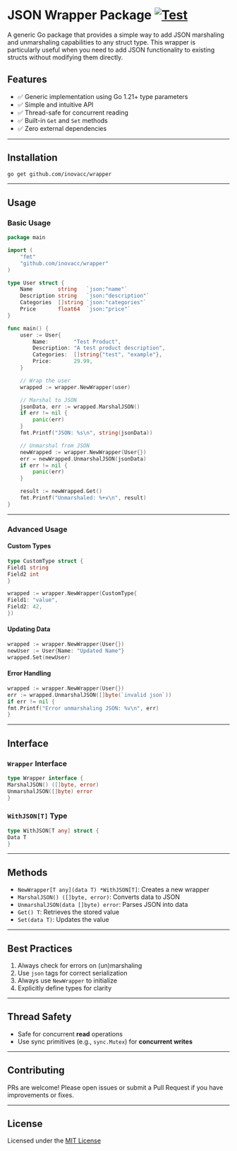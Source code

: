 # JSON Wrapper Package [![Test](https://github.com/dyammarcano/wrapper/actions/workflows/test.yml/badge.svg?branch=main)](https://github.com/dyammarcano/wrapper/actions/workflows/test.yml)

A generic Go package that provides a simple way to add JSON marshaling and unmarshaling capabilities to any struct type.
This wrapper is particularly useful when you need to add JSON functionality to existing structs without modifying them
directly.

## Features

- ✅ Generic implementation using Go 1.21+ type parameters
- ✅ Simple and intuitive API
- ✅ Thread-safe for concurrent reading
- ✅ Built-in `Get` and `Set` methods
- ✅ Zero external dependencies

---

## Installation

```sh
go get github.com/inovacc/wrapper
```

---

## Usage

### Basic Usage

```go
package main

import (
	"fmt"
	"github.com/inovacc/wrapper"
)

type User struct {
	Name        string   `json:"name"`
	Description string   `json:"description"`
	Categories  []string `json:"categories"`
	Price       float64  `json:"price"`
}

func main() {
	user := User{
		Name:        "Test Product",
		Description: "A test product description",
		Categories:  []string{"test", "example"},
		Price:       29.99,
	}

	// Wrap the user
	wrapped := wrapper.NewWrapper(user)

	// Marshal to JSON
	jsonData, err := wrapped.MarshalJSON()
	if err != nil {
		panic(err)
	}
	fmt.Printf("JSON: %s\n", string(jsonData))

	// Unmarshal from JSON
	newWrapped := wrapper.NewWrapper(User{})
	err = newWrapped.UnmarshalJSON(jsonData)
	if err != nil {
		panic(err)
	}

	result := newWrapped.Get()
	fmt.Printf("Unmarshaled: %+v\n", result)
}
```

---

### Advanced Usage

#### Custom Types

```go
type CustomType struct {
Field1 string
Field2 int
}

wrapped := wrapper.NewWrapper(CustomType{
Field1: "value",
Field2: 42,
})
```

#### Updating Data

```go
wrapped := wrapper.NewWrapper(User{})
newUser := User{Name: "Updated Name"}
wrapped.Set(newUser)
```

#### Error Handling

```go
wrapped := wrapper.NewWrapper(User{})
err := wrapped.UnmarshalJSON([]byte(`invalid json`))
if err != nil {
fmt.Printf("Error unmarshaling JSON: %v\n", err)
}
```

---

## Interface

### `Wrapper` Interface

```go
type Wrapper interface {
MarshalJSON() ([]byte, error)
UnmarshalJSON([]byte) error
}
```

### `WithJSON[T]` Type

```go
type WithJSON[T any] struct {
Data T
}
```

---

## Methods

- `NewWrapper[T any](data T) *WithJSON[T]`: Creates a new wrapper
- `MarshalJSON() ([]byte, error)`: Converts data to JSON
- `UnmarshalJSON(data []byte) error`: Parses JSON into data
- `Get() T`: Retrieves the stored value
- `Set(data T)`: Updates the value

---

## Best Practices

1. Always check for errors on (un)marshaling
2. Use `json` tags for correct serialization
3. Always use `NewWrapper` to initialize
4. Explicitly define types for clarity

---

## Thread Safety

- Safe for concurrent **read** operations
- Use sync primitives (e.g., `sync.Mutex`) for **concurrent writes**

---

## Contributing

PRs are welcome! Please open issues or submit a Pull Request if you have improvements or fixes.

---

## License

Licensed under the [MIT License](./LICENSE)